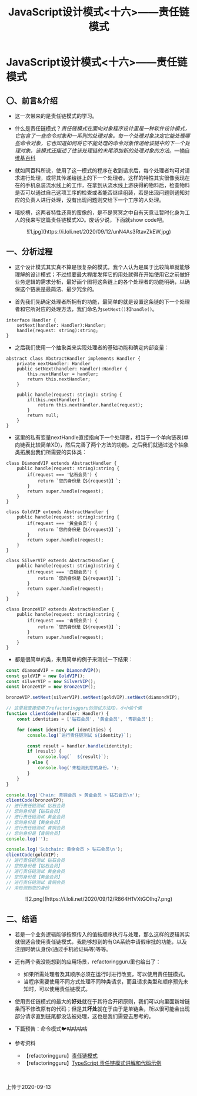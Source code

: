 ﻿---
title: JavaScript设计模式<十六>——责任链模式
tags: 
      - JavaScript
      - 设计模式
      - TypeScript
---

JavaScript设计模式<十六>——责任链模式
=================================

〇、前言&介绍
--------------

- 这一次带来的是责任链模式的学习。<!--more-->

- 什么是责任链模式？*责任链模式在面向对象程序设计里是一种软件设计模式，它包含了一些命令对象和一系列的处理对象。每一个处理对象决定它能处理哪些命令对象，它也知道如何将它不能处理的命令对象传递给该链中的下一个处理对象。该模式还描述了往该处理链的末尾添加新的处理对象的方法*。—摘自[维基百科][1]

- 就如同百科所说，使用了这一模式的程序在收到请求后，每个处理者均可对请求进行处理，或将其传递给链上的下一个处理者。这样的特性其实很像我现在在的手机总装流水线上的工作，在拿到从流水线上游获得的物料后，检查物料是否可以通过自己这项工序的检查或者能否继续组装，若是出现问题则通知对应的负责人进行处理，没有出现问题则交给下一个工序的人处理。

- 哦挖槽，这两者特性还真的蛮像的，是不是冥冥之中自有天意让暂时化身为工人的我来写这篇责任链模式XD。废话少说，下面就show code吧。

<center>![1.jpg](https://i.loli.net/2020/09/12/unN4As3RtavZkEW.jpg)</center>


一、分析过程
-------------------------

- 这个设计模式其实真不算是很复杂的模式，我个人认为是属于比较简单就能够理解的设计模式；不过想要最大程度发挥它的用处就得在开始使用它之前做好业务逻辑的需求分析，最好画个图将这条链上的各个处理者的功能明确，以确保这个链表是最简洁、最少冗余的。

- 首先我们先确定处理者所拥有的功能，最简单的就是设置这条链的下一个处理者和它所对应的处理方法，我们命名为`setNext()`和`handle()`。

```
interface Handler {
    setNext(handler: Handler):Handler;
    handle(request: string):string;
}
```

- 之后我们使用一个抽象类来实现处理者的基础功能和确定内部变量：

```
abstract class AbstractHandler implements Handler {
    private nextHandler: Handler
    public setNext(handler: Handler):Handler {
        this.nextHandler = handler;
        return this.nextHandler;
    }

    public handle(request: string): string {
        if(this.nextHandler) {
            return this.nextHandler.handle(request);
        }
        return null;
    }
}
```

- 这里的私有变量nextHandle直接指向下一个处理者，相当于一个单向链表(单向链表比较简单XD)，然后完善了两个方法的功能。之后我们就通过这个抽象类拓展出我们所需要的实体类：

```
class DiamondVIP extends AbstractHandler {
    public handle(request: string):string {
        if(request === '钻石会员') {
            return `您的身份是【${request}】`;
        }
        return super.handle(request);
    }
}

class GoldVIP extends AbstractHandler {
    public handle(request: string):string {
        if(request === '黄金会员') {
            return `您的身份是【${request}】`;
        }
        return super.handle(request);
    }
}

class SilverVIP extends AbstractHandler {
    public handle(request: string):string {
        if(request === '白银会员') {
            return `您的身份是【${request}】`;
        }
        return super.handle(request);
    }
}

class BronzeVIP extends AbstractHandler {
    public handle(request: string):string {
        if(request === '青铜会员') {
            return `您的身份是【${request}】`;
        }
        return super.handle(request);
    }
}
```

- 都是很简单的类，来用简单的例子来测试一下结果：

```JavaScript
const diamondVIP = new DiamondVIP();
const goldVIP = new GoldVIP();
const silverVIP = new SilverVIP();
const bronzeVIP = new BronzeVIP();

bronzeVIP.setNext(silverVIP).setNext(goldVIP).setNext(diamondVIP);

// 这里我直接使用了refactoringguru的测试方法XD，小小偷个懒
function clientCode(handler: Handler) {
    const identities = ['钻石会员', '黄金会员', '青铜会员'];

    for (const identity of identities) {
        console.log(`进行责任链测试 ${identity}`);

        const result = handler.handle(identity);
        if (result) {
            console.log(`  ${result}`);
        } else {
            console.log('未检测到您的身份。');
        }
    }
}

console.log('Chain: 青铜会员 > 黄金会员 > 钻石会员\n');
clientCode(bronzeVIP);
// 进行责任链测试 钻石会员
// 您的身份是【钻石会员】
// 进行责任链测试 黄金会员
// 您的身份是【黄金会员】
// 进行责任链测试 青铜会员
// 您的身份是【青铜会员】
console.log('');

console.log('Subchain: 黄金会员 > 钻石会员\n');
clientCode(goldVIP);
// 进行责任链测试 钻石会员
// 您的身份是【钻石会员】
// 进行责任链测试 黄金会员
// 您的身份是【黄金会员】
// 进行责任链测试 青铜会员
// 未检测到您的身份
```

<center>
![2.png](https://i.loli.net/2020/09/12/R864H1VXtGOlhq7.png)</center>


二、结语
-------------------------

- 若是一个业务逻辑能够按照传入的值按顺序执行与处理，那么这样的逻辑其实就很适合使用责任链模式，我能够想到的有OA系统中请假审批的功能，以及注册时确认身份(通过手机验证码等)等等。

- 还有两个我没能想到的应用场景，refactoringguru里也给出了：
    - 如果所需处理者及其顺序必须在运行时进行改变，可以使用责任链模式。
    - 当程序需要使用不同方式处理不同种类请求，而且请求类型和顺序预先未知时，可以使用责任链模式。

- 使用责任链模式的最大的**好处**就在于其符合开闭原则，我们可以向里面新增链条而不修改原有的代码；但是其**坏处**就在于由于是单链条，所以很可能会出现部分请求直到链尾都没法被处理，这也是我们需要去思考的。

- 下篇预告：命令模式~~🐦咕咕咕咕~~

- 参考资料
    - 【refactoringguru】[责任链模式][2]
    - 【refactoringguru】[TypeScript 责任链模式讲解和代码示例][3]
<br>

上传于2020-09-13


  [1]: https://zh.wikipedia.org/zh-hans/%E5%8E%9F%E5%9E%8B%E6%A8%A1%E5%BC%8F
  [2]: https://refactoringguru.cn/design-patterns/chain-of-responsibility
  [3]: https://refactoringguru.cn/design-patterns/chain-of-responsibility/typescript/example